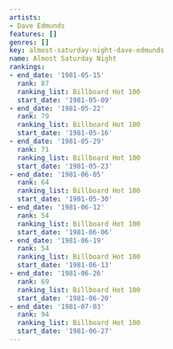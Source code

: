 ```yaml
---
artists:
- Dave Edmunds
features: []
genres: []
key: almost-saturday-night-dave-edmunds
name: Almost Saturday Night
rankings:
- end_date: '1981-05-15'
  rank: 87
  ranking_list: Billboard Hot 100
  start_date: '1981-05-09'
- end_date: '1981-05-22'
  rank: 79
  ranking_list: Billboard Hot 100
  start_date: '1981-05-16'
- end_date: '1981-05-29'
  rank: 71
  ranking_list: Billboard Hot 100
  start_date: '1981-05-23'
- end_date: '1981-06-05'
  rank: 64
  ranking_list: Billboard Hot 100
  start_date: '1981-05-30'
- end_date: '1981-06-12'
  rank: 54
  ranking_list: Billboard Hot 100
  start_date: '1981-06-06'
- end_date: '1981-06-19'
  rank: 54
  ranking_list: Billboard Hot 100
  start_date: '1981-06-13'
- end_date: '1981-06-26'
  rank: 69
  ranking_list: Billboard Hot 100
  start_date: '1981-06-20'
- end_date: '1981-07-03'
  rank: 94
  ranking_list: Billboard Hot 100
  start_date: '1981-06-27'
---
```


